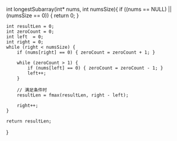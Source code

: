 
int longestSubarray(int* nums, int numsSize){
    if ((nums == NULL) || (numsSize == 0)) { return 0; }

    int resultLen = 0;
    int zeroCount = 0;
    int left  = 0;
    int right = 0;
    while (right < numsSize) {
        if (nums[right] == 0) { zeroCount = zeroCount + 1; }

        while (zeroCount > 1) {
            if (nums[left] == 0) { zeroCount = zeroCount - 1; }
            left++;
        }

        // 满足条件时
        resultLen = fmax(resultLen, right - left);

        right++;
    }

    return resultLen;
}

